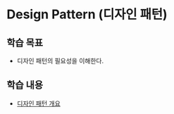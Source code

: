 # Design Pattern (디자인 패턴)

## 학습 목표
* 디자인 패턴의 필요성을 이해한다.

## 학습 내용
* [디자인 패턴 개요](./Introduction.md)
